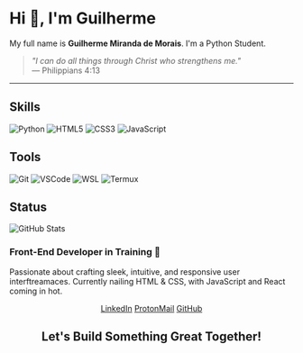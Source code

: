 # Hi 👋, I'm Guilherme

My full name is **Guilherme Miranda de Morais**. I'm a Python Student.

> *"I can do all things through Christ who strengthens me."*  
> — Philippians 4:13

---
<div>

## Skills

![Python](https://img.shields.io/badge/Python-E34F26?style=flat&logo=python&logoColor=white)
![HTML5](https://img.shields.io/badge/-HTML5-E34F26?style=flat&logo=html5&logoColor=white)
![CSS3](https://img.shields.io/badge/-CSS3-1572B6?style=flat&logo=css3&logoColor=white)
![JavaScript](https://img.shields.io/badge/-JavaScript-F7DF1E?style=flat&logo=javascript&logoColor=black)

## Tools

![Git](https://img.shields.io/badge/-Git-F1502F?style=flat&logo=git&logoColor=white)
![VSCode](https://img.shields.io/badge/-VSCode-0078D4?style=flat&logo=visualstudiocode&logoColor=white)
![WSL](https://img.shields.io/badge/-WSL-0078D4?style=flat&logo=WSL&logoColor=white)
![Termux](https://img.shields.io/badge/-Termux-0078D4?style=flat&logo=Termux&logoColor=white)

## Status

![GitHub Stats](https://github-readme-stats.vercel.app/api?username=gmm-code&show_icons=true&theme=radical)

</div>

### Front-End Developer in Training 🚀

<div>
    
Passionate about crafting sleek, intuitive, and responsive user interftreamaces. Currently nailing HTML & CSS, with JavaScript and React coming in hot.
    
</div>
<div align="center">

[LinkedIn](https://www.linkedin.com/in/guilherme-miranda-de-morais/)
[ProtonMail](mailto:gmm.works@proton.me)
[GitHub](https://github.com/gmm-code)

</div>

<div align="center">

  ## Let's Build Something Great Together!
  
</div>
